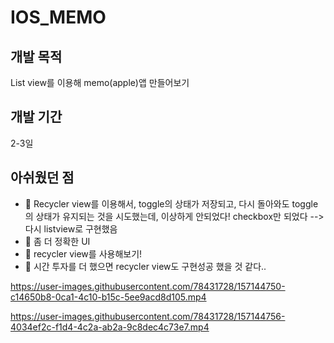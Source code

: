 # IOS_MEMO

## 개발 목적
List view를 이용해 memo(apple)앱 만들어보기

## 개발 기간
2-3일 

## 아쉬웠던 점
- 👹 Recycler view를 이용해서, toggle의 상태가 저장되고, 다시 돌아와도 toggle의 상태가 유지되는 것을 시도했는데, 이상하게 안되었다! checkbox만 되었다 --> 다시 listview로 구현했음
- 👹 좀 더 정확한 UI
- 👹 recycler view를 사용해보기!
- 👹 시간 투자를 더 했으면 recycler view도 구현성공 했을 것 같다..

https://user-images.githubusercontent.com/78431728/157144750-c14650b8-0ca1-4c10-b15c-5ee9acd8d105.mp4

https://user-images.githubusercontent.com/78431728/157144756-4034ef2c-f1d4-4c2a-ab2a-9c8dec4c73e7.mp4

